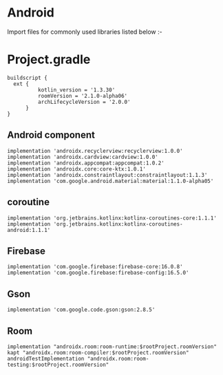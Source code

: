 
# Android

Import files for commonly used libraries listed below :-

# Project.gradle

```
buildscript {
  ext {
          kotlin_version = '1.3.30'
          roomVersion = '2.1.0-alpha06'
          archLifecycleVersion = '2.0.0'
      }
}
```

## Android component
```
implementation 'androidx.recyclerview:recyclerview:1.0.0' 
implementation 'androidx.cardview:cardview:1.0.0'
implementation 'androidx.appcompat:appcompat:1.0.2'
implementation 'androidx.core:core-ktx:1.0.1'
implementation 'androidx.constraintlayout:constraintlayout:1.1.3'
implementation 'com.google.android.material:material:1.1.0-alpha05'
```

## coroutine
```  
implementation 'org.jetbrains.kotlinx:kotlinx-coroutines-core:1.1.1'
implementation 'org.jetbrains.kotlinx:kotlinx-coroutines-android:1.1.1'
```


## Firebase
```
implementation 'com.google.firebase:firebase-core:16.0.8'
implementation 'com.google.firebase:firebase-config:16.5.0'
```

## Gson
```
implementation 'com.google.code.gson:gson:2.8.5'
```

## Room
```
implementation "androidx.room:room-runtime:$rootProject.roomVersion"
kapt "androidx.room:room-compiler:$rootProject.roomVersion"
androidTestImplementation "androidx.room:room-testing:$rootProject.roomVersion"
```

